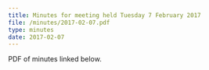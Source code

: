 ```yaml
---
title: Minutes for meeting held Tuesday 7 February 2017
file: /minutes/2017-02-07.pdf
type: minutes
date: 2017-02-07
---
```


PDF of minutes linked below.
